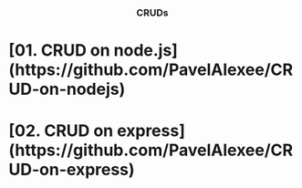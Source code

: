 <h3><p align="center">CRUDs</p align="center"></h3> 

<h1>[01. CRUD on node.js](https://github.com/PavelAlexee/CRUD-on-nodejs)</h1>
<h1>[02. CRUD on express](https://github.com/PavelAlexee/CRUD-on-express)</h1>



